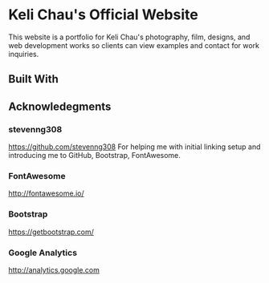# Keli Chau's Official Website

This website is a portfolio for Keli Chau's photography, film, designs, and web development works so clients can view examples and contact for work inquiries.

## Built With 

## Acknowledegments

### stevenng308
https://github.com/stevenng308
For helping me with initial linking setup and introducing me to GitHub, Bootstrap, FontAwesome.

### FontAwesome
http://fontawesome.io/

### Bootstrap
https://getbootstrap.com/

### Google Analytics
http://analytics.google.com





